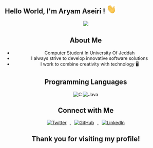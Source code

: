 <h2> Hello World, I'm Aryam Aseiri ! <img src="https://github.com/ABSphreak/ABSphreak/blob/master/gifs/Hi.gif" width="30px"></h2>

<div align="center" width="50">

<img src="https://ardas-it.com/uploads/images/blogs/giph.gif" width="300"/>

## About Me
- Computer Student In University Of Jeddah
- I always strive to develop innovative software solutions
- I work to combine creativity with technology 🖥️

## Programming Languages

![C](https://img.icons8.com/color/48/000000/c-programming.png)
![Java](https://img.icons8.com/color/48/000000/java-coffee-cup-logo.png)

## Connect with Me

<div align="center">
    <a href="https://twitter.com/yourusername" target="blank">
        <img src="https://img.icons8.com/fluent/48/000000/twitter.png" alt="Twitter" style="margin: 0 10px;"/>
    </a>
    <a href="https://github.com/yourusername" target="blank">
        <img src="https://img.icons8.com/fluent/48/000000/github.png" alt="GitHub" style="margin: 0 10px;"/>
    </a>
    <a href="https://linkedin.com/in/yourusername" target="blank">
        <img src="https://img.icons8.com/fluent/48/000000/linkedin.png" alt="LinkedIn" style="margin: 0 10px;"/>
    </a>
</div>


## Thank you for visiting my profile!
